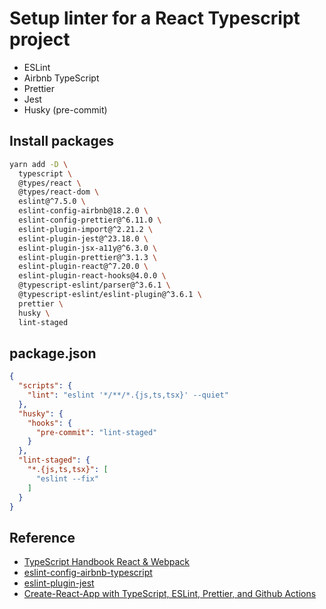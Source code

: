 # Setup linter for a React Typescript project

- ESLint
- Airbnb TypeScript
- Prettier
- Jest
- Husky (pre-commit)

## Install packages

```sh
yarn add -D \
  typescript \
  @types/react \
  @types/react-dom \
  eslint@^7.5.0 \
  eslint-config-airbnb@18.2.0 \
  eslint-config-prettier@^6.11.0 \
  eslint-plugin-import@^2.21.2 \
  eslint-plugin-jest@^23.18.0 \
  eslint-plugin-jsx-a11y@^6.3.0 \
  eslint-plugin-prettier@^3.1.3 \
  eslint-plugin-react@^7.20.0 \
  eslint-plugin-react-hooks@4.0.0 \
  @typescript-eslint/parser@^3.6.1 \
  @typescript-eslint/eslint-plugin@^3.6.1 \
  prettier \
  husky \
  lint-staged
```

## package.json

```json
{
  "scripts": {
    "lint": "eslint '*/**/*.{js,ts,tsx}' --quiet"
  },
  "husky": {
    "hooks": {
      "pre-commit": "lint-staged"
    }
  },
  "lint-staged": {
    "*.{js,ts,tsx}": [
      "eslint --fix"
    ]
  }
}
```


## Reference

- [TypeScript Handbook React & Webpack](https://www.typescriptlang.org/docs/handbook/react-&-webpack.html)
- [eslint-config-airbnb-typescript](https://github.com/iamturns/eslint-config-airbnb-typescript/blob/master/lib/shared.js)
- [eslint-plugin-jest](https://www.npmjs.com/package/eslint-plugin-jest)
- [Create-React-App with TypeScript, ESLint, Prettier, and Github Actions](https://medium.com/@brygrill/create-react-app-with-typescript-eslint-prettier-and-github-actions-f3ce6a571c97)

